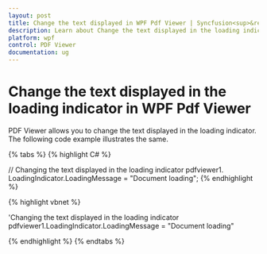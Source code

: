 ```yaml
---
layout: post
title: Change the text displayed in WPF Pdf Viewer | Syncfusion<sup>&reg;</sup>;
description: Learn about Change the text displayed in the loading indicator support in Syncfusion<sup>&reg;</sup>; WPF Pdf Viewer control and more.
platform: wpf
control: PDF Viewer
documentation: ug
---
```


# Change the text displayed in the loading indicator in WPF Pdf Viewer

PDF Viewer allows you to change the text displayed in the loading indicator. The following code example illustrates the same.

{% tabs %}
{% highlight C# %}

// Changing the text displayed in the loading indicator
pdfviewer1. LoadingIndicator.LoadingMessage = "Document loading";
{% endhighlight %}




{% highlight vbnet %}

'Changing the text displayed in the loading indicator
pdfviewer1.LoadingIndicator.LoadingMessage = "Document loading"

{% endhighlight %}
{% endtabs %}
